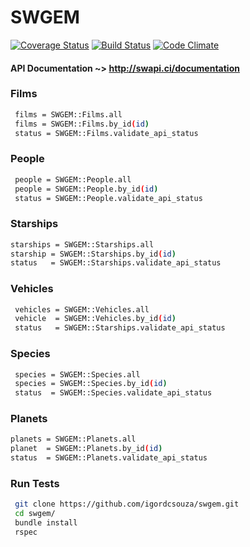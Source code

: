 # SWGEM 
[![Coverage Status](https://coveralls.io/repos/github/igordcsouza/swgem/badge.svg?branch=master)](https://coveralls.io/github/igordcsouza/swgem?branch=master) [![Build Status](https://travis-ci.org/igordcsouza/swgem.svg?branch=master)](https://travis-ci.org/igordcsouza/swgem) [![Code Climate](https://codeclimate.com/github/igordcsouza/swgem/badges/gpa.svg)](https://codeclimate.com/github/igordcsouza/swgem)


#### API Documentation ~> http://swapi.ci/documentation

### Films
```sh
 films = SWGEM::Films.all
 films = SWGEM::Films.by_id(id)
 status = SWGEM::Films.validate_api_status
```
### People
```sh
 people = SWGEM::People.all
 people = SWGEM::People.by_id(id)
 status = SWGEM::People.validate_api_status
```

### Starships
 ```sh
 starships = SWGEM::Starships.all
 starship = SWGEM::Starships.by_id(id)
 status   = SWGEM::Starships.validate_api_status
```
### Vehicles
```sh
 vehicles = SWGEM::Vehicles.all
 vehicle  = SWGEM::Vehicles.by_id(id)
 status   = SWGEM::Starships.validate_api_status
```

### Species
```sh
 species = SWGEM::Species.all
 species = SWGEM::Species.by_id(id)
 status  = SWGEM::Species.validate_api_status
```
### Planets
 ```sh
 planets = SWGEM::Planets.all
 planet  = SWGEM::Planets.by_id(id)
 status  = SWGEM::Planets.validate_api_status
```

### Run Tests
```sh
 git clone https://github.com/igordcsouza/swgem.git
 cd swgem/
 bundle install
 rspec
```

